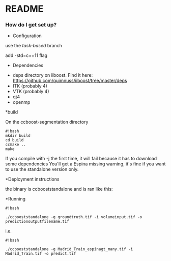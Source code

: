 # README #
### How do I get set up? ###

* Configuration

use the *task-based* branch

add -std=c++11 flag

* Dependencies

- deps directory on iiboost. Find it here: https://github.com/quimnuss/iiboost/tree/master/deps
- ITK (probably 4)
- VTK (probably 4)
- qt4
- openmp


*build

On the ccboost-segmentation directory
```
#!bash
mkdir build
cd build
ccmake ..
make

```
If you compile with -j the first time, it will fail because it has to download some dependencies
You'll get a Espina missing warning, it's fine if you want to use the standalone version only.


*Deployment instructions

the binary is ccbooststandalone and is ran like this:

*Running


```
#!bash

./ccbooststandalone -g groundtruth.tif -i volumeinput.tif -o predictionoutputfilename.tif
```


i.e.


```
#!bash

./ccbooststandalone -g Madrid_Train_espinagt_many.tif -i Madrid_Train.tif -o predict.tif
```
